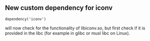 ## New custom dependency for iconv

```
dependency('iconv')
```

will now check for the functionality of libiconv.so, but first check if it is
provided in the libc (for example in glibc or musl libc on Linux).

